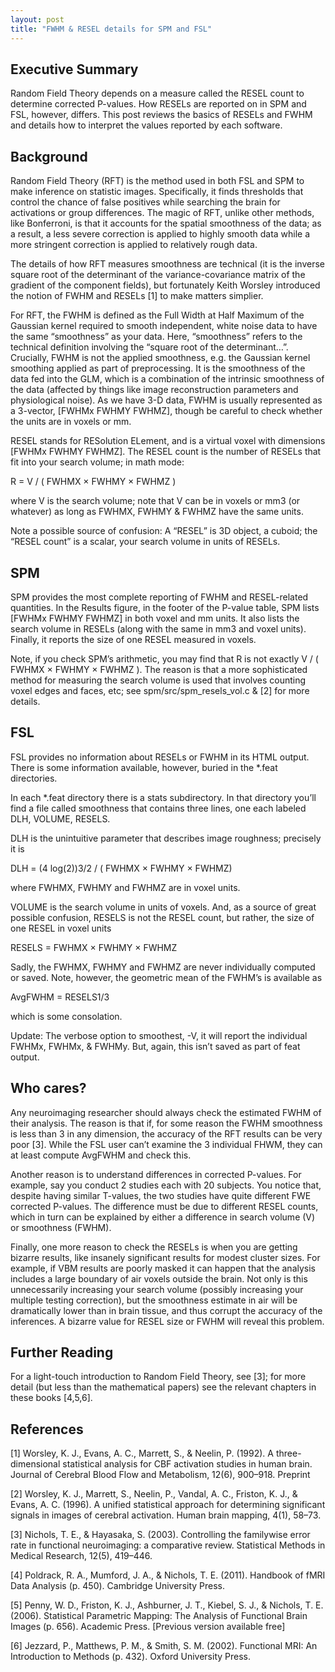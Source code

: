 ```yaml
---
layout: post
title: "FWHM & RESEL details for SPM and FSL"
---
```

## Executive Summary

Random Field Theory depends on a measure called the RESEL count to determine corrected P-values. How RESELs are reported on in SPM and FSL, however, differs. This post reviews the basics of RESELs and FWHM and details how to interpret the values reported by each software.

## Background

Random Field Theory (RFT) is the method used in both FSL and SPM to make inference on statistic images. Specifically, it finds thresholds that control the chance of false positives while searching the brain for activations or group differences. The magic of RFT, unlike other methods, like Bonferroni, is that it accounts for the spatial smoothness of the data; as a result, a less severe correction is applied to highly smooth data while a more stringent correction is applied to relatively rough data.

The details of how RFT measures smoothness are technical (it is the inverse square root of the determinant of the variance-covariance matrix of the gradient of the component fields), but fortunately Keith Worsley introduced the notion of FWHM and RESELs [1] to make matters simplier.

For RFT, the FWHM is defined as the Full Width at Half Maximum of the Gaussian kernel required to smooth independent, white noise data to have the same “smoothness” as your data. Here, “smoothness” refers to the technical definition involving the “square root of the determinant…”. Crucially, FWHM is not the applied smoothness, e.g. the Gaussian kernel smoothing applied as part of preprocessing. It is the smoothness of the data fed into the GLM, which is a combination of the intrinsic smoothness of the data (affected by things like image reconstruction parameters and physiological noise). As we have 3-D data, FWHM is usually represented as a 3-vector, [FWHMx FWHMY FWHMZ], though be careful to check whether the units are in voxels or mm.

RESEL stands for RESolution ELement, and is a virtual voxel with dimensions [FWHMx FWHMY FWHMZ]. The RESEL count is the number of RESELs that fit into your search volume; in math mode:

R = V / ( FWHMX × FWHMY × FWHMZ )

where V is the search volume; note that V can be in voxels or mm3 (or whatever) as long as FWHMX, FWHMY & FWHMZ have the same units.

Note a possible source of confusion: A “RESEL” is 3D object, a cuboid; the “RESEL count” is a scalar, your search volume in units of RESELs.

## SPM
SPM provides the most complete reporting of FWHM and RESEL-related quantities. In the Results figure, in the footer of the P-value table, SPM lists [FWHMx FWHMY FWHMZ] in both voxel and mm units. It also lists the search volume in RESELs (along with the same in mm3 and voxel units). Finally, it reports the size of one RESEL measured in voxels.

Note, if you check SPM’s arithmetic, you may find that R is not exactly V / ( FWHMX × FWHMY × FWHMZ ). The reason is that a more sophisticated method for measuring the search volume is used that involves counting voxel edges and faces, etc; see spm/src/spm_resels_vol.c & [2] for more details.

## FSL

FSL provides no information about RESELs or FWHM in its HTML output. There is some information available, however, buried in the *.feat directories.

In each *.feat directory there is a stats subdirectory. In that directory you’ll find a file called smoothness that contains three lines, one each labeled DLH, VOLUME, RESELS.

DLH is the unintuitive parameter that describes image roughness; precisely it is

DLH = (4 log(2))3/2 / ( FWHMX × FWHMY × FWHMZ)

where FWHMX, FWHMY and FWHMZ are in voxel units.

VOLUME is the search volume in units of voxels. And, as a source of great possible confusion, RESELS is not the RESEL count, but rather, the size of one RESEL in voxel units

RESELS = FWHMX × FWHMY × FWHMZ

Sadly, the FWHMX, FWHMY and FWHMZ are never individually computed or saved. Note, however, the geometric mean of the FWHM’s is available as

AvgFWHM = RESELS1/3

which is some consolation.

Update: The verbose option to smoothest, -V, it will report the individual FWHMx, FWHMx, & FWHMy. But, again, this isn’t saved as part of feat output.

## Who cares?

Any neuroimaging researcher should always check the estimated FWHM of their analysis. The reason is that if, for some reason the FWHM smoothness is less than 3 in any dimension, the accuracy of the RFT results can be very poor [3]. While the FSL user can’t examine the 3 individual FHWM, they can at least compute AvgFWHM and check this.

Another reason is to understand differences in corrected P-values. For example, say you conduct 2 studies each with 20 subjects. You notice that, despite having similar T-values, the two studies have quite different FWE corrected P-values. The difference must be due to different RESEL counts, which in turn can be explained by either a difference in search volume (V) or smoothness (FWHM).

Finally, one more reason to check the RESELs is when you are getting bizarre results, like insanely significant results for modest cluster sizes. For example, if VBM results are poorly masked it can happen that the analysis includes a large boundary of air voxels outside the brain. Not only is this unnecessarily increasing your search volume (possibly increasing your multiple testing correction), but the smoothness estimate in air will be dramatically lower than in brain tissue, and thus corrupt the accuracy of the inferences. A bizarre value for RESEL size or FWHM will reveal this problem.

## Further Reading
For a light-touch introduction to Random Field Theory, see [3]; for more detail (but less than the mathematical papers) see the relevant chapters in these books [4,5,6].

## References
[1] Worsley, K. J., Evans, A. C., Marrett, S., & Neelin, P. (1992). A three-dimensional statistical analysis for CBF activation studies in human brain. Journal of Cerebral Blood Flow and Metabolism, 12(6), 900–918. Preprint

[2] Worsley, K. J., Marrett, S., Neelin, P., Vandal, A. C., Friston, K. J., & Evans, A. C. (1996). A unified statistical approach for determining significant signals in images of cerebral activation. Human brain mapping, 4(1), 58–73.

[3] Nichols, T. E., & Hayasaka, S. (2003). Controlling the familywise error rate in functional neuroimaging: a comparative review. Statistical Methods in Medical Research, 12(5), 419–446.

[4] Poldrack, R. A., Mumford, J. A., & Nichols, T. E. (2011). Handbook of fMRI Data Analysis (p. 450). Cambridge University Press.

[5] Penny, W. D., Friston, K. J., Ashburner, J. T., Kiebel, S. J., & Nichols, T. E. (2006). Statistical Parametric Mapping: The Analysis of Functional Brain Images (p. 656). Academic Press. [Previous version available free]

[6] Jezzard, P., Matthews, P. M., & Smith, S. M. (2002). Functional MRI: An Introduction to Methods (p. 432). Oxford University Press.